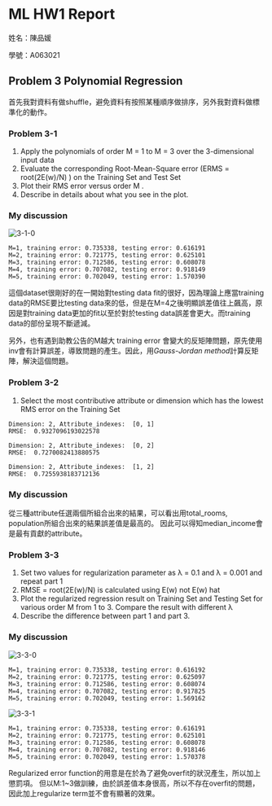 # ML HW1 Report

姓名：陳品媛

學號：A063021



## Problem 3 Polynomial Regression

首先我對資料有做shuffle，避免資料有按照某種順序做排序，另外我對資料做標準化的動作。

### Problem 3-1 

1. Apply the polynomials of order M = 1 to M = 3 over the 3-dimensional input data
2. Evaluate the corresponding Root-Mean-Square error (ERMS = root(2E(w)/N) ) on the Training Set and Test Set
3. Plot their RMS error versus order M .
4. Describe in details about what you see in the plot.

### My discussion

![3-1-0](/home/pinyuan/Documents/ML/hw/hw1/pic/3-1-0.png)

```
M=1, training error: 0.735338, testing error: 0.616191
M=2, training error: 0.721775, testing error: 0.625101
M=3, training error: 0.712586, testing error: 0.608078
M=4, training error: 0.707082, testing error: 0.918149
M=5, training error: 0.702049, testing error: 1.570390
```

這個dataset很剛好的在一開始對testing data fit的很好，因為理論上應當training data的RMSE要比testing data來的低，但是在M=4之後明顯誤差值往上飆高，原因是對training data更加的fit以至於對於testing data誤差會更大。而training data的部份呈現不斷遞減。

另外，也有遇到助教公告的M越大 training error 會變大的反矩陣問題，原先使用inv會有計算誤差，導致問題的產生。因此，用*Gauss*-*Jordan method*計算反矩陣，解決這個問題。



### Problem 3-2 

1. Select the most contributive attribute or dimension which has the lowest RMS error on the Training Set

```
Dimension: 2, Attribute_indexes:  [0, 1] 
RMSE:  0.9327096193022578

Dimension: 2, Attribute_indexes:  [0, 2] 
RMSE:  0.7270082413880575

Dimension: 2, Attribute_indexes:  [1, 2] 
RMSE:  0.7255938183712136
```

### My discussion

從三種attribute任選兩個所組合出來的結果，可以看出用total_rooms, population所組合出來的結果誤差值是最高的。 因此可以得知median_income會是最有貢獻的attribute。



### Problem 3-3 

1. Set two values for regularization parameter as λ = 0.1 and λ = 0.001 and repeat part 1
2. RMSE = root(2E(w)/N) is calculated using E(w) not E(w) hat
3. Plot the regularized regression result on Training Set and Testing Set for various order M from 1 to 3. Compare the result with different λ
4. Describe the difference between part 1 and part 3.

### My discussion

![3-3-0](/home/pinyuan/Documents/ML/hw/hw1/pic/3-3-0.png)

```
M=1, training error: 0.735338, testing error: 0.616192
M=2, training error: 0.721775, testing error: 0.625097
M=3, training error: 0.712586, testing error: 0.608074
M=4, training error: 0.707082, testing error: 0.917825
M=5, training error: 0.702049, testing error: 1.569162
```

![3-3-1](/home/pinyuan/Documents/ML/hw/hw1/pic/3-3-1.png)

```
M=1, training error: 0.735338, testing error: 0.616191
M=2, training error: 0.721775, testing error: 0.625101
M=3, training error: 0.712586, testing error: 0.608078
M=4, training error: 0.707082, testing error: 0.918146
M=5, training error: 0.702049, testing error: 1.570378
```

Regularized error function的用意是在於為了避免overfit的狀況產生，所以加上懲罰項。 但以M:1~3做訓練，由於誤差值本身很高，所以不存在overfit的問題，因此加上regularize term並不會有顯著的效果。
